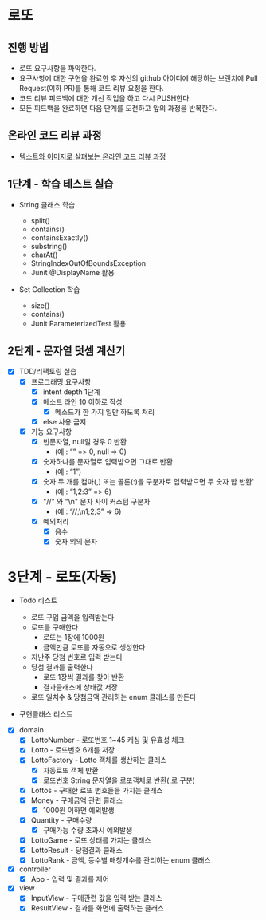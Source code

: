 # 로또
## 진행 방법
* 로또 요구사항을 파악한다.
* 요구사항에 대한 구현을 완료한 후 자신의 github 아이디에 해당하는 브랜치에 Pull Request(이하 PR)를 통해 코드 리뷰 요청을 한다.
* 코드 리뷰 피드백에 대한 개선 작업을 하고 다시 PUSH한다.
* 모든 피드백을 완료하면 다음 단계를 도전하고 앞의 과정을 반복한다.

## 온라인 코드 리뷰 과정
* [텍스트와 이미지로 살펴보는 온라인 코드 리뷰 과정](https://github.com/next-step/nextstep-docs/tree/master/codereview)

## 1단계 - 학습 테스트 실습
* String 클래스 학습
  * split()
  * contains()
  * containsExactly()
  * substring()
  * charAt()
  * StringIndexOutOfBoundsException
  * Junit @DisplayName 활용
    

* Set Collection 학습
  * size()
  * contains()
  * Junit ParameterizedTest 활용

## 2단계 - 문자열 덧셈 계산기
* [X] TDD/리팩토링 실습
  * [X] 프로그래밍 요구사항
    * [X] intent depth 1단계
    * [X] 메소드 라인 10 이하로 작성
      * [X] 메소드가 한 가지 일만 하도록 처리
    * [X] else 사용 금지
  * [X] 기능 요구사항
    * [X] 빈문자열, null일 경우 0 반환
      * (예 : “” => 0, null => 0)
    * [X] 숫자하나를 문자열로 입력받으면 그대로 반환
      * (예 : “1”)
    * [X] 숫자 두 개를 컴마(,) 또는 콜론(:)을 구분자로 입력받으면 두 숫자 합 반환'
      * (예 : “1,2:3” => 6)
    * [X] "//" 와 "\n" 문자 사이 커스텀 구분자 
      * (예 : “//;\n1;2;3” => 6)
    * [X] 예외처리
      * [X] 음수
      * [X] 숫자 외의 문자

# 3단계 - 로또(자동)
* Todo 리스트
  * 로또 구입 금액을 입력받는다
  * 로또를 구매한다
    * 로또는 1장에 1000원
    * 금액만큼 로또를 자동으로 생성한다
  * 지난주 당첨 번호르 입력 받는다
  * 당첨 결과를 출력한다
    * 로또 1장씩 결과를 찾아 반환
    * 결과클래스에 상태값 저장
  * 로또 일치수 & 당첨금액 관리하는 enum 클래스를 만든다


*  구현클래스 리스트
  *[X] domain
    * [X] LottoNumber - 로또번호 1~45 캐싱 및 유효성 체크
    * [X] Lotto - 로또번호 6개를 저장
    * [X] LottoFactory - Lotto 객체를 생산하는 클래스
      * [X] 자동로또 객체 반환
      * [X] 로또번호 String 문자열을 로또객체로 반환(,로 구분)
    * [X] Lottos - 구매한 로또 번호들을 가지는 클래스
    * [X] Money - 구매금액 관련 클래스
      * [X] 1000원 이하면 예외발생
    * [X] Quantity - 구매수량
      * [X] 구매가능 수량 초과시 예외발생
    * [X] LottoGame - 로또 상태를 가지는 클래스
    * [X] LottoResult - 당첨결과 클래스
    * [X] LottoRank - 금액, 등수별 매칭개수를 관리하는 enum 클래스
  *[X] controller
    *[X] App - 입력 및 결과를 제어
  *[X] view
    *[X] InputView - 구매관련 값을 입력 받는 클래스
    *[X] ResultView - 결과를 화면에 출력하는 클래스
